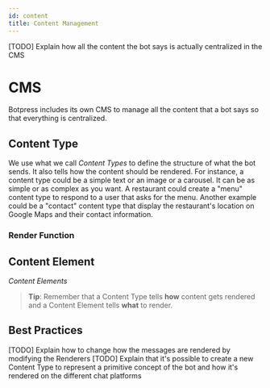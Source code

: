 ```yaml
---
id: content
title: Content Management
---
```


[TODO] Explain how all the content the bot says is actually centralized in the CMS

# CMS

Botpress includes its own CMS to manage all the content that a bot says so that everything is centralized.

## Content Type

We use what we call _Content Types_ to define the structure of what the bot sends. It also tells how the content should be rendered. For instance, a content type could be a simple text or an image or a carousel. It can be as simple or as complex as you want. A restaurant could create a "menu" content type to respond to a user that asks for the menu. Another example could be a "contact" content type that display the restaurant's location on Google Maps and their contact information.

### Render Function

## Content Element

_Content Elements_

> **Tip**: Remember that a Content Type tells **how** content gets rendered and a Content Element tells **what** to render.

## Best Practices

[TODO] Explain how to change how the messages are rendered by modifying the Renderers
[TODO] Explain that it's possible to create a new Content Type to represent a primitive concept of the bot and how it's rendered on the different chat platforms
